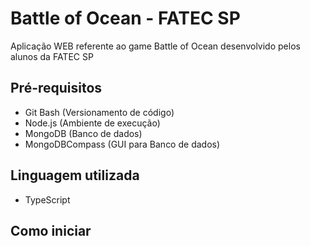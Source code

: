 # Battle of Ocean - FATEC SP

Aplicação WEB referente ao game Battle of Ocean desenvolvido pelos alunos da FATEC SP

## Pré-requisitos

- Git Bash (Versionamento de código)
- Node.js (Ambiente de execução)
- MongoDB (Banco de dados)
- MongoDBCompass (GUI para Banco de dados)

## Linguagem utilizada

- TypeScript

## Como iniciar

